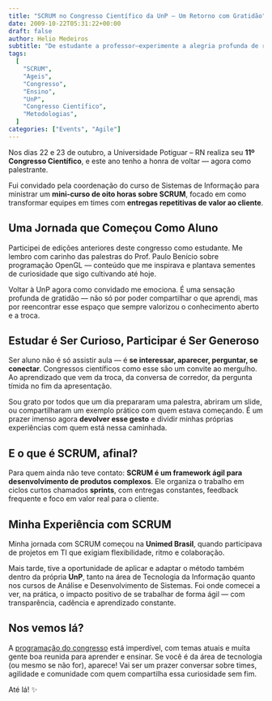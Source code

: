 ```yaml
---
title: "SCRUM no Congresso Científico da UnP – Um Retorno com Gratidão"
date: 2009-10-22T05:31:22+00:00
draft: false
author: Helio Medeiros
subtitle: "De estudante a professor—experimente a alegria profunda de retornar à alma mater para compartilhar sabedoria SCRUM, completando um ciclo completo de aprendizado, crescimento e retribuição à comunidade"
tags:
  [
    "SCRUM",
    "Ageis",
    "Congresso",
    "Ensino",
    "UnP",
    "Congresso Científico",
    "Metodologias",
  ]
categories: ["Events", "Agile"]
---
```


Nos dias 22 e 23 de outubro, a Universidade Potiguar – RN realiza seu **11º Congresso Científico**, e este ano tenho a honra de voltar — agora como palestrante.

Fui convidado pela coordenação do curso de Sistemas de Informação para ministrar um **mini-curso de oito horas sobre SCRUM**, focado em como transformar equipes em times com **entregas repetitivas de valor ao cliente**.

## Uma Jornada que Começou Como Aluno

Participei de edições anteriores deste congresso como estudante. Me lembro com carinho das palestras do Prof. Paulo Benício sobre programação OpenGL — conteúdo que me inspirava e plantava sementes de curiosidade que sigo cultivando até hoje.

Voltar à UnP agora como convidado me emociona. É uma sensação profunda de gratidão — não só por poder compartilhar o que aprendi, mas por reencontrar esse espaço que sempre valorizou o conhecimento aberto e a troca.

## Estudar é Ser Curioso, Participar é Ser Generoso

Ser aluno não é só assistir aula — é **se interessar, aparecer, perguntar, se conectar**. Congressos científicos como esse são um convite ao mergulho. Ao aprendizado que vem da troca, da conversa de corredor, da pergunta tímida no fim da apresentação.

Sou grato por todos que um dia prepararam uma palestra, abriram um slide, ou compartilharam um exemplo prático com quem estava começando. É um prazer imenso agora **devolver esse gesto** e dividir minhas próprias experiências com quem está nessa caminhada.

## E o que é SCRUM, afinal?

Para quem ainda não teve contato: **SCRUM é um framework ágil para desenvolvimento de produtos complexos**. Ele organiza o trabalho em ciclos curtos chamados **sprints**, com entregas constantes, feedback frequente e foco em valor real para o cliente.

## Minha Experiência com SCRUM

Minha jornada com SCRUM começou na **Unimed Brasil**, quando participava de projetos em TI que exigiam flexibilidade, ritmo e colaboração.

Mais tarde, tive a oportunidade de aplicar e adaptar o método também dentro da própria **UnP**, tanto na área de Tecnologia da Informação quanto nos cursos de Análise e Desenvolvimento de Sistemas. Foi onde comecei a ver, na prática, o impacto positivo de se trabalhar de forma ágil — com transparência, cadência e aprendizado constante.

## Nos vemos lá?

A [programação do congresso](https://unp.br) está imperdível, com temas atuais e muita gente boa reunida para aprender e ensinar. Se você é da área de tecnologia (ou mesmo se não for), aparece! Vai ser um prazer conversar sobre times, agilidade e comunidade com quem compartilha essa curiosidade sem fim.

Até lá! ✨
